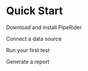 # Quick Start

Download and install PipeRider

Connect a data source

Run your first test

Generate a report

